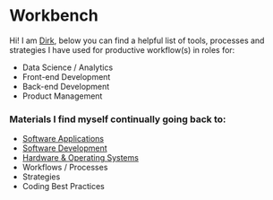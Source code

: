 # Workbench

Hi! I am [Dirk](https://www.linkedin.com/in/dirkjbosman/), below you can find a helpful list of tools, processes and strategies I have used for productive workflow(s) in roles for:
- Data Science / Analytics
- Front-end Development
- Back-end Development
- Product Management

### Materials I find myself continually going back to:
- [Software Applications](https://github.com/dirkbosman/workbench/blob/master/software-applications.md)
- [Software Development](https://github.com/dirkbosman/workbench/blob/master/software-development.md)
- [Hardware & Operating Systems](https://github.com/dirkbosman/workbench/blob/master/hardware.md)
- Workflows / Processes
- Strategies
- Coding Best Practices



